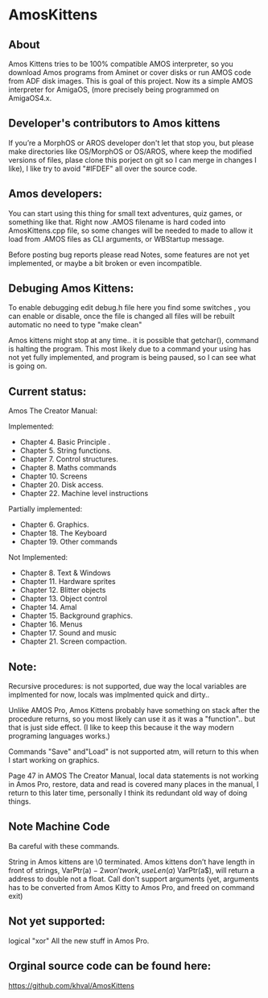 # AmosKittens

About
-----
Amos Kittens tries to be 100% compatible AMOS interpreter, so you download Amos programs from Aminet or cover disks or run AMOS code from ADF disk images. This is goal of this project. Now its a simple AMOS interpreter for AmigaOS, (more precisely being programmed on AmigaOS4.x.

Developer's contributors to Amos kittens
----------------------------------------
If you’re a MorphOS or AROS developer don't let that stop you, but please make directories like OS/MorphOS or OS/AROS, where keep the modified versions of files, plase clone this porject on git so I can merge in changes I like), I like try to avoid "#IFDEF" all over the source code.

Amos developers:
------------------------
You can start using this thing for small text adventures, quiz games, or something like that. Right now .AMOS filename is hard coded into AmosKittens.cpp file, so some changes will be needed to made to allow it load from .AMOS files as CLI arguments, or WBStartup message.

Before posting bug reports please read Notes, some features are not yet implemented, or maybe a bit broken or even incompatible. 

Debuging Amos Kittens:
----------------------
To enable debugging edit debug.h file here you find some switches , you can enable or disable, once the file is changed all files will be rebuilt automatic no need to type "make clean"

Amos kittens might stop at any time.. it is possible that getchar(), command is halting the program. This most likely due to a command your using has not yet fully implemented, and program is being paused, so I can see what is going on.

Current status:
---------------

Amos The Creator Manual:

Implemented:

* Chapter 4. Basic Principle .
* Chapter 5. String functions.
* Chapter 7. Control structures.
* Chapter 8. Maths commands
* Chapter 10. Screens
* Chapter 20. Disk access.
* Chapter 22. Machine level instructions

Partially implemented:

* Chapter 6. Graphics.
* Chapter 18. The Keyboard
* Chapter 19. Other commands

Not Implemented:

* Chapter 8. Text & Windows
* Chapter 11. Hardware sprites
* Chapter 12. Blitter objects
* Chapter 13. Object control
* Chapter 14. Amal
* Chapter 15. Background graphics.
* Chapter 16. Menus
* Chapter 17. Sound and music
* Chapter 21. Screen compaction.

Note: 
-----
Recursive procedures: is not supported, due way the local variables are implmented for now, locals was implmented quick and dirty..

Unlike AMOS Pro, Amos Kittens probably have something on stack after the procedure returns, so you most likely can use it as it was a "function".. but that is just side effect. (I like to keep this because it the way modern programing languages works.)

Commands "Save" and"Load" is not supported atm, will return to this when I start working on graphics.

Page 47 in AMOS The Creator Manual, local data statements is not working in Amos Pro, restore, data and read is covered many places in the manual, I return to this later time, personally I think its redundant old way of doing things.

Note Machine Code 
-----------------
Ba careful with these commands.

String in Amos kittens are \0 terminated.
Amos kittens don’t have length in front of strings, VarPtr(a$)-2 won't work, use Len(a$)
VarPtr(a$), will return a address to double not a float.
Call don't support arguments (yet, arguments has to be converted from Amos Kitty to Amos Pro, and freed on command exit)

Not yet supported:
------------------
logical "xor"
All the new stuff in Amos Pro.

Orginal source code can be found here:
--------------------------------------
https://github.com/khval/AmosKittens
